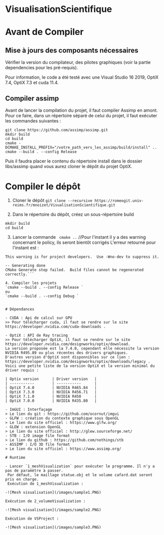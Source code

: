# VisualisationScientifique

# Avant de Compiler

## Mise à jours des composants nécessaires
Vérifier la version du compilateur, des pilotes graphiques (voir la partie dependencies pour les pré-requis).

Pour information, le code a été testé avec une Visual Studio 16 2019, OptiX 7.4, OptiX 7.3 et cuda 11.4. 

## Compiler assimp

Avant de lancer la compilation du projet, il faut compiler Assimp en amont.
Pour ce faire, dans un répertoire séparé de celui du projet, il faut exécuter les commandes suivantes : 
```
git clone https://github.com/assimp/assimp.git
mkdir build
cd build
cmake -DCMAKE_INSTALL_PREFIX="/votre_path_vers_les_assimp/build/install" ..
cmake --build . --config Release
```
Puis il faudra placer le contenu du répertoire install dans le dossier libs/assimp quand vous aurez cloner le dépôt du projet OptiX.
# Compiler le dépôt

1. Cloner le dépôt
`git clone --recursive https://romeogit.univ-reims.fr/mnoizet/VisualisationScientifique.git`

2. Dans le répertoire du dépôt, créez un sous-répertoire build
```
mkdir build
cd build
```

3. Lancer la commande
` cmake ..` //Pour l'instant il y a des warning concernant le policy, ils seront bientôt corrigés
L'erreur retourné pour l'instant est : 
```  CUDA_ARCHITECTURES is empty for target "2_volumeVisualization".
This warning is for project developers.  Use -Wno-dev to suppress it.

-- Generating done
CMake Generate step failed.  Build files cannot be regenerated correctly.```

4. Compiler les projets
`cmake --build . --config Release `
ou
`cmake --build . --config Debug `


# Dépendances

- CUDA : Api de calcul sur GPU
>> Pour télécharger cuda, il faut se rendre sur le site https://developer.nvidia.com/cuda-downloads .

- OptiX : API de Ray tracing
>> Pour télécharger OptiX, il faut se rendre sur le site https://developer.nvidia.com/designworks/optix/download. 
La version proposée est la 7.4.0, cependant elle nécessite la version NVIDIA R495.89 ou plus récentes des drivers graphiques.
D'autres version d'OptiX sont disponnibles sur ce lien : https://developer.nvidia.com/designworks/optix/downloads/legacy .
Voici une petite liste de la version OptiX et la version minimal du driver requis : 

| Optix version      | Driver version   |
| -----------        | -----------      |
| OptiX 7.4.0        | NVIDIA R465.84   |
| OptiX 7.3.0        | NVIDIA R456.71   |
| OptiX 7.1.0        | NVIDIA R450      |
| OptiX 7.0.0        | NVIDIA R435.80   |

- ImGUI : Interfaçage
> Le lien du git : https://github.com/ocornut/imgui
- GLFW : création du contexte graphique sous OpenGL
> Le lien du site officiel : https://www.glfw.org/
- GLEW : extension OpenGL
> Le lien du site officiel : http://glew.sourceforge.net/
- STB : I/O image file format
> Le lien du github : https://github.com/nothings/stb
- ASSIMP : I/O 3D file format
> Le lien du site officiel : https://www.assimp.org/

# Runtime

- Lancer `1_meshVisualization` pour exécuter le programme. Il n'y a pas de paramètre à passer.
 Par défaut, le maillage statue.obj et le volume cafard.dat seront pris en charge.
 Exécution de 1_meshVisualization : 

-![Mesh visualisation](/images/sample1.PNG)

Exécution de 2_volumeVisualization : 

-![Mesh visualisation](/images/sample2.PNG)

Exécution de VSProject : 

-![Mesh visualisation](/images/sample3.PNG)

